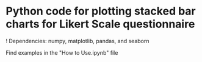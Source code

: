 # Python code for plotting stacked bar charts for Likert Scale questionnaire
! Dependencies: numpy, matplotlib, pandas, and seaborn

Find examples in the "How to Use.ipynb" file

